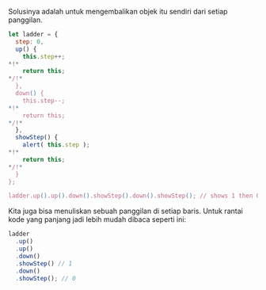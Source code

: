 Solusinya adalah untuk mengembalikan objek itu sendiri dari setiap panggilan.

```js run demo
let ladder = {
  step: 0,
  up() {
    this.step++;
*!*
    return this;
*/!*
  },
  down() {
    this.step--;
*!*
    return this;
*/!*
  },
  showStep() {
    alert( this.step );
*!*
    return this;
*/!*
  }
};

ladder.up().up().down().showStep().down().showStep(); // shows 1 then 0
```

Kita juga bisa menuliskan sebuah panggilan di setiap baris. Untuk rantai kode yang panjang jadi lebih mudah dibaca seperti ini:

```js
ladder
  .up()
  .up()
  .down()
  .showStep() // 1
  .down()
  .showStep(); // 0
```
